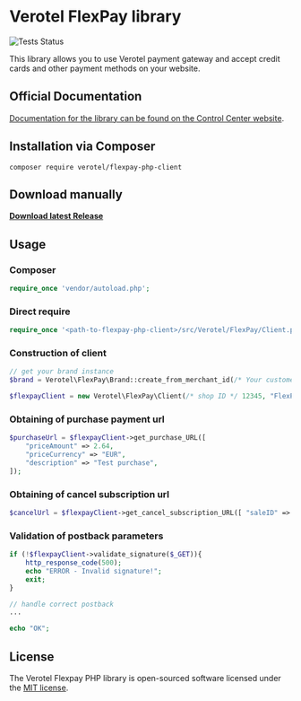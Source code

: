 # Verotel FlexPay library

![Tests Status](https://github.com/verotel/flexpay-php-client/actions/workflows/php.yml/badge.svg)

This library allows you to use Verotel payment gateway and accept credit cards and other payment methods on your website.

## Official Documentation

[Documentation for the library can be found on the Control Center website](https://controlcenter.verotel.com/flexpay-doc/).

## Installation via Composer

```
composer require verotel/flexpay-php-client
```

## Download manually

[**Download latest Release**](https://github.com/verotel/flexpay-php-client/releases/tag/latest-release)

## Usage

### Composer
```php
require_once 'vendor/autoload.php';
```

### Direct require
```php
require_once '<path-to-flexpay-php-client>/src/Verotel/FlexPay/Client.php';
```

### Construction of client

```php
// get your brand instance
$brand = Verotel\FlexPay\Brand::create_from_merchant_id(/* Your customer ID */ '9804000000000000');

$flexpayClient = new Verotel\FlexPay\Client(/* shop ID */ 12345, "FlexPay Signature Key", $brand);
```

### Obtaining of purchase payment url

```php
$purchaseUrl = $flexpayClient->get_purchase_URL([
    "priceAmount" => 2.64,
    "priceCurrency" => "EUR",
    "description" => "Test purchase",
]);
```

### Obtaining of cancel subscription url

```php
$cancelUrl = $flexpayClient->get_cancel_subscription_URL([ "saleID" => 12345 ]);
```

### Validation of postback parameters

```php
if (!$flexpayClient->validate_signature($_GET)){
    http_response_code(500);
    echo "ERROR - Invalid signature!";
    exit;
}

// handle correct postback
...

echo "OK";
```

## License

The Verotel Flexpay PHP library is open-sourced software licensed under the [MIT license](http://opensource.org/licenses/MIT).
